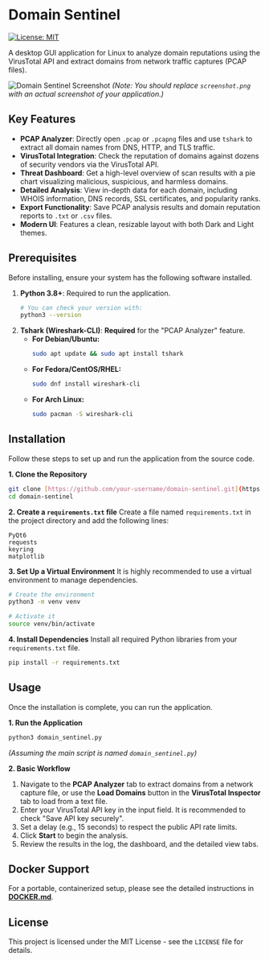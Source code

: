 # Domain Sentinel

[![License: MIT](https://img.shields.io/badge/License-MIT-yellow.svg)](https://opensource.org/licenses/MIT)

A desktop GUI application for Linux to analyze domain reputations using the VirusTotal API and extract domains from network traffic captures (PCAP files).

![Domain Sentinel Screenshot](screenshot.png)
*(Note: You should replace `screenshot.png` with an actual screenshot of your application.)*

## Key Features

* **PCAP Analyzer**: Directly open `.pcap` or `.pcapng` files and use `tshark` to extract all domain names from DNS, HTTP, and TLS traffic.
* **VirusTotal Integration**: Check the reputation of domains against dozens of security vendors via the VirusTotal API.
* **Threat Dashboard**: Get a high-level overview of scan results with a pie chart visualizing malicious, suspicious, and harmless domains.
* **Detailed Analysis**: View in-depth data for each domain, including WHOIS information, DNS records, SSL certificates, and popularity ranks.
* **Export Functionality**: Save PCAP analysis results and domain reputation reports to `.txt` or `.csv` files.
* **Modern UI**: Features a clean, resizable layout with both Dark and Light themes.

## Prerequisites

Before installing, ensure your system has the following software installed.

1.  **Python 3.8+**: Required to run the application.
    ```bash
    # You can check your version with:
    python3 --version
    ```
2.  **Tshark (Wireshark-CLI)**: **Required** for the "PCAP Analyzer" feature.
    * **For Debian/Ubuntu:**
        ```bash
        sudo apt update && sudo apt install tshark
        ```
    * **For Fedora/CentOS/RHEL:**
        ```bash
        sudo dnf install wireshark-cli
        ```
    * **For Arch Linux:**
        ```bash
        sudo pacman -S wireshark-cli
        ```

## Installation

Follow these steps to set up and run the application from the source code.

**1. Clone the Repository**
```bash
git clone [https://github.com/your-username/domain-sentinel.git](https://github.com/your-username/domain-sentinel.git)
cd domain-sentinel
```

**2. Create a `requirements.txt` file**
Create a file named `requirements.txt` in the project directory and add the following lines:
```
PyQt6
requests
keyring
matplotlib
```

**3. Set Up a Virtual Environment**
It is highly recommended to use a virtual environment to manage dependencies.
```bash
# Create the environment
python3 -m venv venv

# Activate it
source venv/bin/activate
```

**4. Install Dependencies**
Install all required Python libraries from your `requirements.txt` file.
```bash
pip install -r requirements.txt
```

## Usage

Once the installation is complete, you can run the application.

**1. Run the Application**
```bash
python3 domain_sentinel.py
```
*(Assuming the main script is named `domain_sentinel.py`)*

**2. Basic Workflow**
1.  Navigate to the **PCAP Analyzer** tab to extract domains from a network capture file, or use the **Load Domains** button in the **VirusTotal Inspector** tab to load from a text file.
2.  Enter your VirusTotal API key in the input field. It is recommended to check "Save API key securely".
3.  Set a delay (e.g., 15 seconds) to respect the public API rate limits.
4.  Click **Start** to begin the analysis.
5.  Review the results in the log, the dashboard, and the detailed view tabs.

## Docker Support

For a portable, containerized setup, please see the detailed instructions in **[DOCKER.md](DOCKER.md)**.

## License

This project is licensed under the MIT License - see the `LICENSE` file for details.
